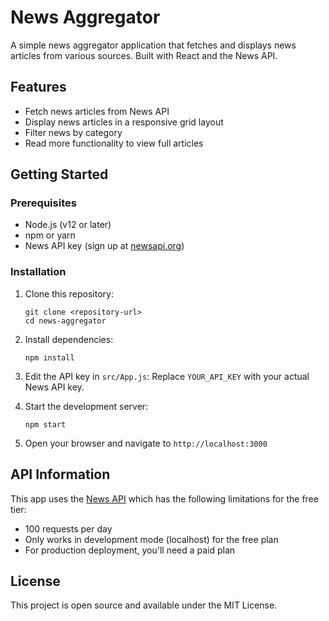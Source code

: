 # News Aggregator

A simple news aggregator application that fetches and displays news articles from various sources. Built with React and the News API.

## Features

- Fetch news articles from News API
- Display news articles in a responsive grid layout
- Filter news by category
- Read more functionality to view full articles

## Getting Started

### Prerequisites

- Node.js (v12 or later)
- npm or yarn
- News API key (sign up at [newsapi.org](https://newsapi.org))

### Installation

1. Clone this repository:
   ```
   git clone <repository-url>
   cd news-aggregator
   ```

2. Install dependencies:
   ```
   npm install
   ```

3. Edit the API key in `src/App.js`:
   Replace `YOUR_API_KEY` with your actual News API key.

4. Start the development server:
   ```
   npm start
   ```

5. Open your browser and navigate to `http://localhost:3000`

## API Information

This app uses the [News API](https://newsapi.org) which has the following limitations for the free tier:
- 100 requests per day
- Only works in development mode (localhost) for the free plan
- For production deployment, you'll need a paid plan

## License

This project is open source and available under the MIT License. 